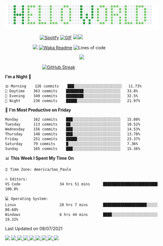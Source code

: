<p><img align="justify" src="assets/hello_world.png" alt="img hello world"></p>

&nbsp;&nbsp;&nbsp;&nbsp;&nbsp;&nbsp;&nbsp;&nbsp;&nbsp;&nbsp;&nbsp;&nbsp;&nbsp;&nbsp;&nbsp;&nbsp;&nbsp;&nbsp;&nbsp;&nbsp;&nbsp;&nbsp;&nbsp;&nbsp;&nbsp;&nbsp;&nbsp;&nbsp;&nbsp;[![Spotify](https://novatorem-marcosbarker.vercel.app/api/spotify)](https://open.spotify.com/user/marcos_barker) [<img alt="GIF" height="130px" src="https://media.giphy.com/media/6iG7AvqmLXgTvay1dq/giphy.gif">](https://open.spotify.com/user/marcos_barker) 
<a href="https://linktr.ee/marcos_barker">
<img height="135px" src="https://github-readme-stats.vercel.app/api?username=marcosbarker&hide=stars&hide_title=true&hide_border=true&show_icons=true&include_all_commits=false&count_private=true&line_height=21&text_color=000&icon_color=3AFC55&bg_color=0,c64dff,4dfcff,52fa5a&theme=graywhite" /><img height="135px" src="https://github-readme-stats.vercel.app/api/top-langs/?username=marcosbarker&hide_title=true&hide_border=true&layout=compact&langs_count=7&exclude_repo=comp426,Redventures-Movie-Quotes&text_color=000&icon_color=fff&bg_color=0,52fa5a,ffc64d&theme=graywhite" />
</a></br>

&nbsp;&nbsp;&nbsp;&nbsp;&nbsp;&nbsp;&nbsp;&nbsp;&nbsp;&nbsp;&nbsp;&nbsp;&nbsp;&nbsp;&nbsp;&nbsp;&nbsp;&nbsp;&nbsp;&nbsp;&nbsp;&nbsp;&nbsp;![](https://komarev.com/ghpvc/?username=marcosbarker)    [![Waka Readme](https://github.com/marcosbarker/marcosbarker/actions/workflows/waka-readme.yml/badge.svg?branch=master)](https://github.com/marcosbarker/marcosbarker/actions/workflows/waka-readme.yml)    ![Lines of code](https://img.shields.io/badge/From%20Hello%20World%20I%27ve%20Written-67234%20lines%20of%20code-blue)

<div align="center">
<img height="100px" src="https://github-profile-trophy.vercel.app/?username=marcosbarker&theme=dracula&no-bg=false&no-frame=false&title=Commit&title=Issues&title=MultipleLang&title=PullRequest&title=Repositories">
</div>

&nbsp;&nbsp;&nbsp;&nbsp;&nbsp;&nbsp;&nbsp;&nbsp;&nbsp;&nbsp;&nbsp;&nbsp;&nbsp;&nbsp;&nbsp;&nbsp;&nbsp;&nbsp;&nbsp;&nbsp;&nbsp;&nbsp;&nbsp;&nbsp;&nbsp;&nbsp;&nbsp;&nbsp;&nbsp;&nbsp;&nbsp;[![GitHub Streak](https://marcosbarker-streak-stats.herokuapp.com?user=marcosbarker&theme=vue&hide_border=true&stroke=000000&ring=FF914C&fire=C254FF&currStreakNum=000000&sideNums=282A36&currStreakLabel=000000&sideLabels=000000&dates=282A36)](https://git.io/streak-stats)
<!--START_SECTION:waka-->
**I'm a Night 🦉** 

```text
🌞 Morning    126 commits    ███░░░░░░░░░░░░░░░░░░░░░░   11.73% 
🌆 Daytime    363 commits    ████████░░░░░░░░░░░░░░░░░   33.8% 
🌃 Evening    349 commits    ████████░░░░░░░░░░░░░░░░░   32.5% 
🌙 Night      236 commits    █████░░░░░░░░░░░░░░░░░░░░   21.97%

```
📅 **I'm Most Productive on Friday** 

```text
Monday       162 commits    ███░░░░░░░░░░░░░░░░░░░░░░   15.08% 
Tuesday      113 commits    ██░░░░░░░░░░░░░░░░░░░░░░░   10.52% 
Wednesday    156 commits    ███░░░░░░░░░░░░░░░░░░░░░░   14.53% 
Thursday     148 commits    ███░░░░░░░░░░░░░░░░░░░░░░   13.78% 
Friday       251 commits    █████░░░░░░░░░░░░░░░░░░░░   23.37% 
Saturday     79 commits     █░░░░░░░░░░░░░░░░░░░░░░░░   7.36% 
Sunday       165 commits    ███░░░░░░░░░░░░░░░░░░░░░░   15.36%

```


📊 **This Week I Spent My Time On** 

```text
⌚︎ Time Zone: America/Sao_Paulo

🔥 Editors: 
VS Code                  34 hrs 51 mins      █████████████████████████   100.0%

💻 Operating System: 
Linux                    28 hrs 7 mins       ████████████████████░░░░░   80.68% 
Windows                  6 hrs 44 mins       ████░░░░░░░░░░░░░░░░░░░░░   19.32%

```


 Last Updated on 08/07/2021
<!--END_SECTION:waka-->
<a>
  <img width="800px" src="https://activity-graph.herokuapp.com/graph?username=marcosbarker&bg_color=ffffff&color=000000&line=3AFC55&point=c64dff&area=true&hide_border=true" />
</a>
<a href="https://github.com/marcosbarker/barkerDexPokeAPI">
  <img height="140px" src="https://github-readme-stats.vercel.app/api/pin/?username=marcosbarker&repo=barkerDexPokeAPI&bg_color=0,3B93E6,4dfcff,3AFC55&theme=graywhite" />
</a>  
<a href="https://github.com/marcosbarker/residencia.serratec">  
  <img height="140px" src="https://github-readme-stats.vercel.app/api/pin/?username=marcosbarker&repo=serratec.residencia&bg_color=0,3AFC55,52fa5a,52fa5a,ffc64d&theme=graywhite" />
</a>
<a href="https://github.com/marcosbarker/alura.imersaoDev">
  <img height="140px" src="https://github-readme-stats.vercel.app/api/pin/?username=marcosbarker&repo=alura.imersaoDev&bg_color=0,3B93E6,4dfcff,3AFC55&theme=graywhite" />
</a>  
<a href="https://github.com/marcosbarker/alura.imersaoDados">  
  <img height="140px" src="https://github-readme-stats.vercel.app/api/pin/?username=marcosbarker&repo=alura.imersaoDados&bg_color=0,3AFC55,52fa5a,ffc64d&theme=graywhite" />
</a>
<a href="https://github.com/marcosbarker/javaPOO">
  <img href="140px" src="https://github-readme-stats.vercel.app/api/pin/?username=marcosbarker&repo=javaPOO&bg_color=0,3B93E6,4dfcff,4dfcff,4dfcff,3AFC55&theme=graywhite" />
</a>
<a href="https://github.com/marcosbarker/NLW4-rocketpay">  
  <img href="140px" src="https://github-readme-stats.vercel.app/api/pin/?username=marcosbarker&repo=NLW4-rocketpay&bg_color=0,52fa5a,ffc64d&theme=graywhite" />
</a>
<a href="https://github.com/marcosbarker/instagram-clone-homepage">  
  <img href="140px" src="https://github-readme-stats.vercel.app/api/pin/?username=marcosbarker&repo=instagram-clone-homepage&bg_color=3B93E6,3B93E6,4dfcff,52fa5a&theme=graywhite" />
</a>
<a href="https://github.com/marcosbarker/netflix-simple-copy">  
  <img href="140px" src="https://github-readme-stats.vercel.app/api/pin/?username=marcosbarker&repo=netflix-simple-copy&bg_color=0,52fa5a,ffc64d,ffc64d&theme=graywhite" />
</a>
<!--
#c64dff
#3AFC55
#52fa5a
#ffc64d
#3B93E6
#4dfcff
#ffffff
#9e4c98
#00e658
#df82f2
#000000
-->


